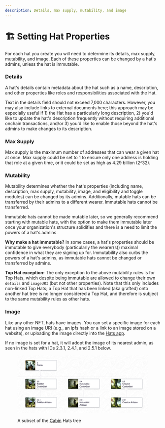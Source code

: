 ```yaml
---
description: Details, max supply, mutability, and image
---
```


# 🏗 Setting Hat Properties

For each hat you create you will need to determine its details, max supply, mutability, and image. Each of these properties can be changed by a hat's admins, unless the hat is immutable.

### Details

A hat's details contain metadata about the hat such as a name, description, and other properties like roles and responsibilities associated with the Hat.&#x20;

Text in the details field should not exceed 7,000 characters. However, you may also include links to external documents here; this approach may be especially useful if 1) the Hat has a particularly long description, 2) you'd like to update the hat's description frequently without requiring additional onchain transactions, and/or 3) you'd like to enable those beyond the hat's admins to make changes to its description.

### Max Supply

Max supply is the maximum number of addresses that can wear a given hat at once. Max supply could be set to 1 to ensure only one address is holding that role at a given time, or it could be set as high as 4.29 billion (2^32).&#x20;

### Mutability

Mutability determines whether the hat's properties (including name, description, max supply, mutability, image, and eligibility and toggle modules) can be changed by its admins. Additionally, mutable hats can be transferred by their admins to a different wearer. Immutable hats cannot be transferred.

Immutable hats cannot be made mutable later, so we generally recommend starting with mutable hats, with the option to make them immutable later once your organization's structure solidifies and there is a need to limit the powers of a hat's admins.

**Why make a hat immutable?** In some cases, a hat's properties should be immutable to give everybody (particularly the wearer(s)) maximal confidence in what they are signing up for. Immutability also curbs the powers of a hat's admins, as immutable hats cannot be changed or transferred by admins.

**Top Hat exception:** The only exception to the above mutability rules is for Top Hats, which despite being immutable are allowed to change their own `details` and `imageURI` (but not other properties). Note that this only includes non-linked Top Hats; a Top Hat that has been linked (aka grafted) onto another hat tree is no longer considered a Top Hat, and therefore is subject to the same mutability rules as other hats.

### Image

Like any other NFT, hats have images. You can set a specific image for each hat using an image URI (e.g., an ipfs hash or a link to an image stored on a website), or uploading the image directly into the [Hats app](https://app.hatsprotocol.xyz).

If no image is set for a hat, it will adopt the image of its nearest admin, as seen in the hats with IDs 2.3.1, 2.4.1, and 2.5.1 below.

<figure><img src="../.gitbook/assets/Screenshot 2023-07-13 at 8.09.38 PM.png" alt=""><figcaption><p>A subset of the <a href="http://127.0.0.1:5000/u/Ajcq1GvbYJMa6t1IqqyyBN3Bewo2">Cabin</a> Hats tree</p></figcaption></figure>
